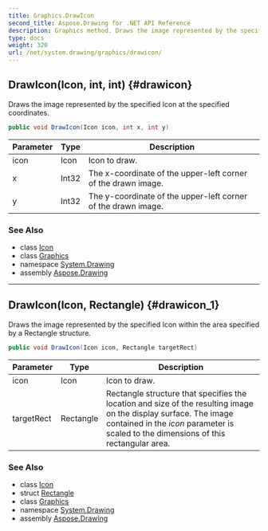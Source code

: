 ```yaml
---
title: Graphics.DrawIcon
second_title: Aspose.Drawing for .NET API Reference
description: Graphics method. Draws the image represented by the specified Icon at the specified coordinates
type: docs
weight: 320
url: /net/system.drawing/graphics/drawicon/
---
```

## DrawIcon(Icon, int, int) {#drawicon}

Draws the image represented by the specified Icon at the specified coordinates.

```csharp
public void DrawIcon(Icon icon, int x, int y)
```

| Parameter | Type | Description |
| --- | --- | --- |
| icon | Icon | Icon to draw. |
| x | Int32 | The x-coordinate of the upper-left corner of the drawn image. |
| y | Int32 | The y-coordinate of the upper-left corner of the drawn image. |

### See Also

* class [Icon](../../icon/)
* class [Graphics](../)
* namespace [System.Drawing](../../graphics/)
* assembly [Aspose.Drawing](../../../)

---

## DrawIcon(Icon, Rectangle) {#drawicon_1}

Draws the image represented by the specified Icon within the area specified by a Rectangle structure.

```csharp
public void DrawIcon(Icon icon, Rectangle targetRect)
```

| Parameter | Type | Description |
| --- | --- | --- |
| icon | Icon | Icon to draw. |
| targetRect | Rectangle | Rectangle structure that specifies the location and size of the resulting image on the display surface. The image contained in the *icon* parameter is scaled to the dimensions of this rectangular area. |

### See Also

* class [Icon](../../icon/)
* struct [Rectangle](../../rectangle/)
* class [Graphics](../)
* namespace [System.Drawing](../../graphics/)
* assembly [Aspose.Drawing](../../../)


